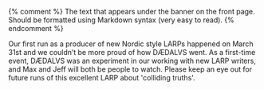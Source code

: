 {% comment %}
The text that appears under the banner on the front page.
Should be formatted using Markdown syntax (very easy to read).
{% endcomment %}

Our first run as a producer of new Nordic style LARPs happened on March 31st and we couldn’t be more proud of how D&AElig;DALVS went. As a first-time event, D&AElig;DALVS was an experiment in our working with new LARP writers, and Max and Jeff will both be people to watch. Please keep an eye out for future runs of this excellent LARP about 'colliding truths'.
